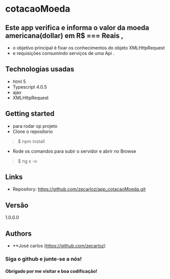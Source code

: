 # cotacaoMoeda

## Este app verifica e informa o valor da moeda americana(dollar) em R$ === Reais ,
* o objetivo principal é fixar os conhecimentos do objeto XMLHttpRequest 
* e requisições consumindo serviços de uma Api .

## Technologias usadas
* html 5
* Typescript 4.0.5
* ajax
* XMLHttpRequest

## Getting started

* para rodar op projeto
* Clone o repositorio 
> $ npm install
* Rode os comandos para subir o servidor e abrir no Browse
> $ ng s -o

## Links

- Repository: https://github.com/zecarloz/app_cotacaoMoeda.git

## Versão
1.0.0.0
## Authors
* **José carlos (https://github.com/zecarloz)
###  Siga o github e junte-se a nós!
#### Obrigado por me visitar e boa codificação!
